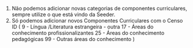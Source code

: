 1. Não podemos adicionar novas categorias de componentes curriculares, sempre utilize o que está vindo da Seeder.
2. Só podemos adicionar novos Componentes Curriculares com o Censo ID (
        9  - Língua /Literatura estrangeira - outra
        17 - Áreas do conhecimento profissionalizantes
        25 - Áreas do conhecimento pedagógicas
        99 - Outras áreas do conhecimento
    )